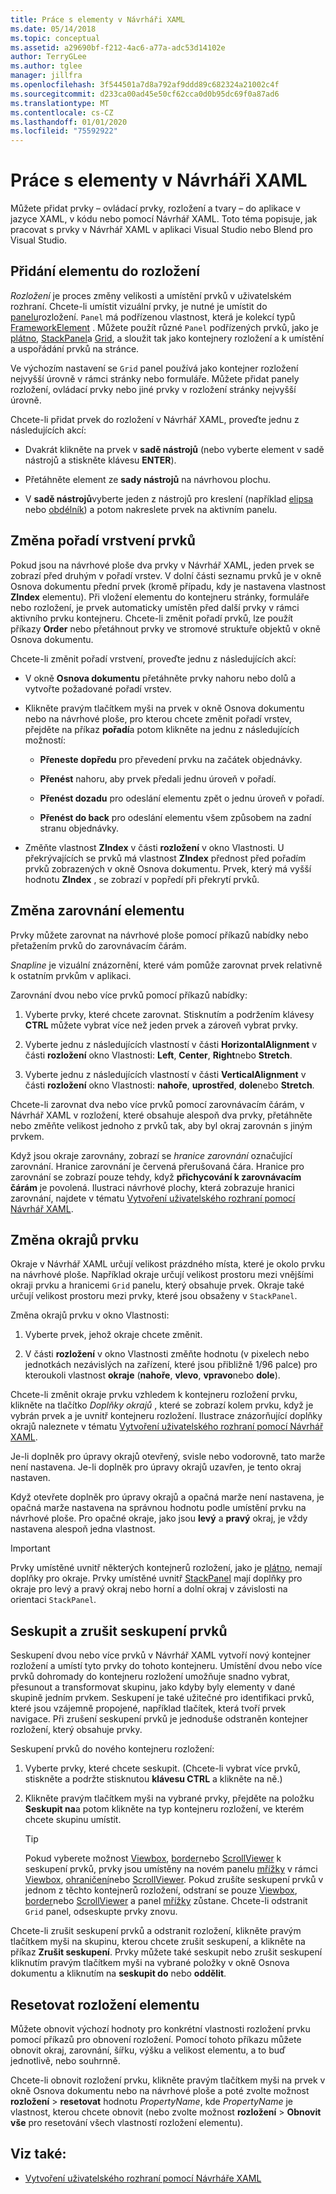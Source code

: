 ```yaml
---
title: Práce s elementy v Návrháři XAML
ms.date: 05/14/2018
ms.topic: conceptual
ms.assetid: a29690bf-f212-4ac6-a77a-adc53d14102e
author: TerryGLee
ms.author: tglee
manager: jillfra
ms.openlocfilehash: 3f544501a7d8a792af9ddd89c682324a21002c4f
ms.sourcegitcommit: d233ca00ad45e50cf62cca0d0b95dc69f0a87ad6
ms.translationtype: MT
ms.contentlocale: cs-CZ
ms.lasthandoff: 01/01/2020
ms.locfileid: "75592922"
---
```

# <a name="work-with-elements-in-xaml-designer"></a>Práce s elementy v Návrháři XAML

Můžete přidat prvky – ovládací prvky, rozložení a tvary – do aplikace v jazyce XAML, v kódu nebo pomocí Návrhář XAML. Toto téma popisuje, jak pracovat s prvky v Návrhář XAML v aplikaci Visual Studio nebo Blend pro Visual Studio.

## <a name="add-an-element-to-a-layout"></a>Přidání elementu do rozložení

*Rozložení* je proces změny velikosti a umístění prvků v uživatelském rozhraní. Chcete-li umístit vizuální prvky, je nutné je umístit do [panelu](xref:Windows.UI.Xaml.Controls.Panel)rozložení. `Panel` má podřízenou vlastnost, která je kolekcí typů [FrameworkElement](xref:Windows.UI.Xaml.FrameworkElement) . Můžete použít různé `Panel` podřízených prvků, jako je [plátno](xref:Windows.UI.Xaml.Controls.Canvas), [StackPanel](xref:Windows.UI.Xaml.Controls.StackPanel)a [Grid](xref:Windows.UI.Xaml.Controls.Grid), a sloužit tak jako kontejnery rozložení a k umístění a uspořádání prvků na stránce.

Ve výchozím nastavení se `Grid` panel používá jako kontejner rozložení nejvyšší úrovně v rámci stránky nebo formuláře. Můžete přidat panely rozložení, ovládací prvky nebo jiné prvky v rozložení stránky nejvyšší úrovně.

Chcete-li přidat prvek do rozložení v Návrhář XAML, proveďte jednu z následujících akcí:

- Dvakrát klikněte na prvek v **sadě nástrojů** (nebo vyberte element v sadě nástrojů a stiskněte klávesu **ENTER**).

- Přetáhněte element ze **sady nástrojů** na návrhovou plochu.

- V **sadě nástrojů**vyberte jeden z nástrojů pro kreslení (například [elipsa](xref:Windows.UI.Xaml.Shapes.Ellipse) nebo [obdélník](xref:Windows.UI.Xaml.Shapes.Rectangle)) a potom nakreslete prvek na aktivním panelu.

## <a name="change-the-layering-order-of-elements"></a>Změna pořadí vrstvení prvků

Pokud jsou na návrhové ploše dva prvky v Návrhář XAML, jeden prvek se zobrazí před druhým v pořadí vrstev. V dolní části seznamu prvků je v okně Osnova dokumentu přední prvek (kromě případu, kdy je nastavena vlastnost **ZIndex** elementu). Při vložení elementu do kontejneru stránky, formuláře nebo rozložení, je prvek automaticky umístěn před další prvky v rámci aktivního prvku kontejneru. Chcete-li změnit pořadí prvků, lze použít příkazy **Order** nebo přetáhnout prvky ve stromové struktuře objektů v okně Osnova dokumentu.

Chcete-li změnit pořadí vrstvení, proveďte jednu z následujících akcí:

- V okně **Osnova dokumentu** přetáhněte prvky nahoru nebo dolů a vytvořte požadované pořadí vrstev.

- Klikněte pravým tlačítkem myši na prvek v okně Osnova dokumentu nebo na návrhové ploše, pro kterou chcete změnit pořadí vrstev, přejděte na příkaz **pořadí**a potom klikněte na jednu z následujících možností:

  - **Přeneste dopředu** pro převedení prvku na začátek objednávky.

  - **Přenést** nahoru, aby prvek předali jednu úroveň v pořadí.

  - **Přenést dozadu** pro odeslání elementu zpět o jednu úroveň v pořadí.

  - **Přenést do back** pro odeslání elementu všem způsobem na zadní stranu objednávky.

- Změňte vlastnost **ZIndex** v části **rozložení** v okno Vlastnosti. U překrývajících se prvků má vlastnost **ZIndex** přednost před pořadím prvků zobrazených v okně Osnova dokumentu. Prvek, který má vyšší hodnotu **ZIndex** , se zobrazí v popředí při překrytí prvků.

## <a name="change-the-alignment-of-an-element"></a>Změna zarovnání elementu

Prvky můžete zarovnat na návrhové ploše pomocí příkazů nabídky nebo přetažením prvků do zarovnávacím čárám.

*Snapline* je vizuální znázornění, které vám pomůže zarovnat prvek relativně k ostatním prvkům v aplikaci.

Zarovnání dvou nebo více prvků pomocí příkazů nabídky:

1. Vyberte prvky, které chcete zarovnat. Stisknutím a podržením klávesy **CTRL** můžete vybrat více než jeden prvek a zároveň vybrat prvky.

2. Vyberte jednu z následujících vlastností v části **HorizontalAlignment** v části **rozložení** okno Vlastnosti: **Left**, **Center**, **Right**nebo **Stretch**.

3. Vyberte jednu z následujících vlastností v části **VerticalAlignment** v části **rozložení** okno Vlastnosti: **nahoře**, **uprostřed**, **dole**nebo **Stretch**.

Chcete-li zarovnat dva nebo více prvků pomocí zarovnávacím čárám, v Návrhář XAML v rozložení, které obsahuje alespoň dva prvky, přetáhněte nebo změňte velikost jednoho z prvků tak, aby byl okraj zarovnán s jiným prvkem.

Když jsou okraje zarovnány, zobrazí se *hranice zarovnání* označující zarovnání. Hranice zarovnání je červená přerušovaná čára. Hranice pro zarovnání se zobrazí pouze tehdy, když **přichycování k zarovnávacím čárám** je povolená. Ilustraci návrhové plochy, která zobrazuje hranici zarovnání, najdete v tématu [Vytvoření uživatelského rozhraní pomocí Návrhář XAML](../xaml-tools/creating-a-ui-by-using-xaml-designer-in-visual-studio.md).

## <a name="change-an-elements-margins"></a>Změna okrajů prvku

Okraje v Návrhář XAML určují velikost prázdného místa, které je okolo prvku na návrhové ploše. Například okraje určují velikost prostoru mezi vnějšími okraji prvku a hranicemi `Grid` panelu, který obsahuje prvek. Okraje také určují velikost prostoru mezi prvky, které jsou obsaženy v `StackPanel`.

Změna okrajů prvku v okno Vlastnosti:

1. Vyberte prvek, jehož okraje chcete změnit.

2. V části **rozložení** v okno Vlastnosti změňte hodnotu (v pixelech nebo jednotkách nezávislých na zařízení, které jsou přibližně 1/96 palce) pro kteroukoli vlastnost **okraje** (**nahoře**, **vlevo**, **vpravo**nebo **dole**).

Chcete-li změnit okraje prvku vzhledem k kontejneru rozložení prvku, klikněte na tlačítko *Doplňky okrajů* , které se zobrazí kolem prvku, když je vybrán prvek a je uvnitř kontejneru rozložení. Ilustrace znázorňující doplňky okrajů naleznete v tématu [Vytvoření uživatelského rozhraní pomocí Návrhář XAML](../xaml-tools/creating-a-ui-by-using-xaml-designer-in-visual-studio.md).

Je-li doplněk pro úpravy okrajů otevřený, svisle nebo vodorovně, tato marže není nastavena. Je-li doplněk pro úpravy okrajů uzavřen, je tento okraj nastaven.

Když otevřete doplněk pro úpravy okrajů a opačná marže není nastavena, je opačná marže nastavena na správnou hodnotu podle umístění prvku na návrhové ploše. Pro opačné okraje, jako jsou **levý** a **pravý** okraj, je vždy nastavena alespoň jedna vlastnost.

> [!IMPORTANT]
> Prvky umístěné uvnitř některých kontejnerů rozložení, jako je [plátno](xref:Windows.UI.Xaml.Controls.Canvas), nemají doplňky pro okraje. Prvky umístěné uvnitř [StackPanel](xref:Windows.UI.Xaml.Controls.StackPanel) mají doplňky pro okraje pro levý a pravý okraj nebo horní a dolní okraj v závislosti na orientaci `StackPanel`.

## <a name="group-and-ungroup-elements"></a>Seskupit a zrušit seskupení prvků

Seskupení dvou nebo více prvků v Návrhář XAML vytvoří nový kontejner rozložení a umístí tyto prvky do tohoto kontejneru. Umístění dvou nebo více prvků dohromady do kontejneru rozložení umožňuje snadno vybrat, přesunout a transformovat skupinu, jako kdyby byly elementy v dané skupině jedním prvkem. Seskupení je také užitečné pro identifikaci prvků, které jsou vzájemně propojené, například tlačítek, která tvoří prvek navigace. Při zrušení seskupení prvků je jednoduše odstraněn kontejner rozložení, který obsahuje prvky.

Seskupení prvků do nového kontejneru rozložení:

1. Vyberte prvky, které chcete seskupit. (Chcete-li vybrat více prvků, stiskněte a podržte stisknutou **klávesu CTRL** a klikněte na ně.)

2. Klikněte pravým tlačítkem myši na vybrané prvky, přejděte na položku **Seskupit na**a potom klikněte na typ kontejneru rozložení, ve kterém chcete skupinu umístit.

    > [!TIP]
    > Pokud vyberete možnost [Viewbox](xref:Windows.UI.Xaml.Controls.Viewbox), [border](xref:Windows.UI.Xaml.Controls.Border)nebo [ScrollViewer](xref:Windows.UI.Xaml.Controls.ScrollViewer) k seskupení prvků, prvky jsou umístěny na novém panelu [mřížky](xref:Windows.UI.Xaml.Controls.Grid) v rámci [Viewbox](xref:Windows.UI.Xaml.Controls.Viewbox), [ohraničení](xref:Windows.UI.Xaml.Controls.Border)nebo [ScrollViewer](xref:Windows.UI.Xaml.Controls.ScrollViewer). Pokud zrušíte seskupení prvků v jednom z těchto kontejnerů rozložení, odstraní se pouze [Viewbox](xref:Windows.UI.Xaml.Controls.Viewbox), [border](xref:Windows.UI.Xaml.Controls.Border)nebo [ScrollViewer](xref:Windows.UI.Xaml.Controls.ScrollViewer) a panel [mřížky](xref:Windows.UI.Xaml.Controls.Grid) zůstane. Chcete-li odstranit `Grid` panel, odseskupte prvky znovu.

Chcete-li zrušit seskupení prvků a odstranit rozložení, klikněte pravým tlačítkem myši na skupinu, kterou chcete zrušit seskupení, a klikněte na příkaz **Zrušit seskupení**. Prvky můžete také seskupit nebo zrušit seskupení kliknutím pravým tlačítkem myši na vybrané položky v okně Osnova dokumentu a kliknutím na **seskupit do** nebo **oddělit**.

## <a name="reset-the-element-layout"></a>Resetovat rozložení elementu

Můžete obnovit výchozí hodnoty pro konkrétní vlastnosti rozložení prvku pomocí příkazů pro obnovení rozložení. Pomocí tohoto příkazu můžete obnovit okraj, zarovnání, šířku, výšku a velikost elementu, a to buď jednotlivě, nebo souhrnně.

Chcete-li obnovit rozložení prvku, klikněte pravým tlačítkem myši na prvek v okně Osnova dokumentu nebo na návrhové ploše a poté zvolte možnost **rozložení** > **resetovat** hodnotu *PropertyName*, kde *PropertyName* je vlastnost, kterou chcete obnovit (nebo zvolte možnost **rozložení** > **Obnovit vše** pro resetování všech vlastností rozložení elementu).

## <a name="see-also"></a>Viz také:

- [Vytvoření uživatelského rozhraní pomocí Návrháře XAML](../xaml-tools/creating-a-ui-by-using-xaml-designer-in-visual-studio.md)
